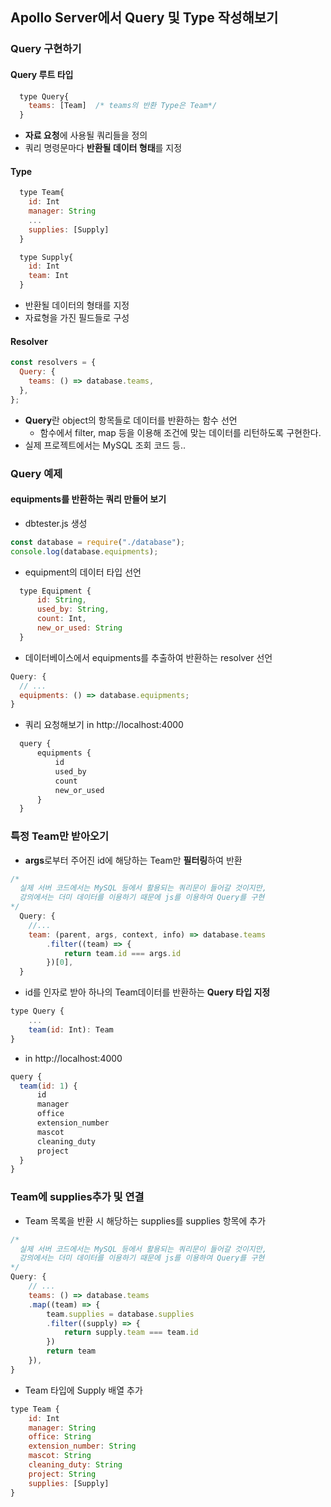 ## Apollo Server에서 Query 및 Type 작성해보기

### Query 구현하기

#### Query 루트 타입

```javascript
  type Query{
    teams: [Team]  /* teams의 반환 Type은 Team*/
  }
```

- **자료 요청**에 사용될 쿼리들을 정의
- 쿼리 명령문마다 **반환될 데이터 형태**를 지정

#### Type

```javascript
  type Team{
    id: Int
    manager: String
    ...
    supplies: [Supply]
  }

  type Supply{
    id: Int
    team: Int
  }
```

- 반환될 데이터의 형태를 지정
- 자료형을 가진 필드들로 구성

#### Resolver

```javascript
const resolvers = {
  Query: {
    teams: () => database.teams,
  },
};
```

- **Query**란 object의 항목들로 데이터를 반환하는 함수 선언
  - 함수에서 filter, map 등을 이용해 조건에 맞는 데이터를 리턴하도록 구현한다.
- 실제 프로젝트에서는 MySQL 조회 코드 등..

### Query 예제

#### equipments를 반환하는 쿼리 만들어 보기

- dbtester.js 생성

```js
const database = require("./database");
console.log(database.equipments);
```

- equipment의 데이터 타입 선언

```js
  type Equipment {
      id: String,
      used_by: String,
      count: Int,
      new_or_used: String
  }
```

- 데이터베이스에서 equipments를 추출하여 반환하는 resolver 선언

```js
Query: {
  // ...
  equipments: () => database.equipments;
}
```

- 쿼리 요청해보기 in http://localhost:4000

```js
  query {
      equipments {
          id
          used_by
          count
          new_or_used
      }
  }
```

### 특정 Team만 받아오기

- **args**로부터 주어진 id에 해당하는 Team만 **필터링**하여 반환

```js
/*
  실제 서버 코드에서는 MySQL 등에서 활용되는 쿼리문이 들어갈 것이지만,
  강의에서는 더미 데이터를 이용하기 때문에 js를 이용하여 Query를 구현
*/
  Query: {
    //...
    team: (parent, args, context, info) => database.teams
        .filter((team) => {
            return team.id === args.id
        })[0],
  }
```

- id를 인자로 받아 하나의 Team데이터를 반환하는 **Query 타입 지정**

```js
type Query {
    ...
    team(id: Int): Team
}
```

- in http://localhost:4000

```js
query {
  team(id: 1) {
      id
      manager
      office
      extension_number
      mascot
      cleaning_duty
      project
  }
}
```

### Team에 supplies추가 및 연결

- Team 목록을 반환 시 해당하는 supplies를 supplies 항목에 추가

```js
/*
  실제 서버 코드에서는 MySQL 등에서 활용되는 쿼리문이 들어갈 것이지만,
  강의에서는 더미 데이터를 이용하기 때문에 js를 이용하여 Query를 구현
*/
Query: {
    // ...
    teams: () => database.teams
    .map((team) => {
        team.supplies = database.supplies
        .filter((supply) => {
            return supply.team === team.id
        })
        return team
    }),
}
```

- Team 타입에 Supply 배열 추가

```js
type Team {
    id: Int
    manager: String
    office: String
    extension_number: String
    mascot: String
    cleaning_duty: String
    project: String
    supplies: [Supply]
}
```
